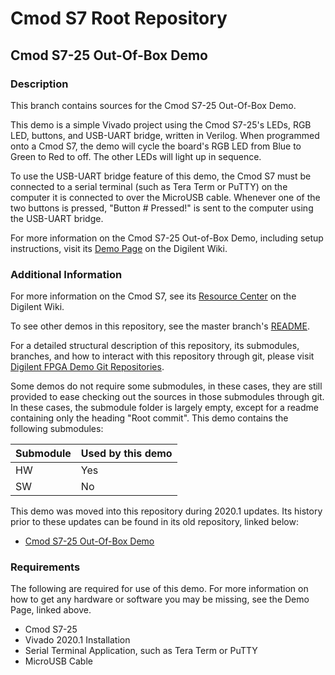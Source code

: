 # Cmod S7 Root Repository

## Cmod S7-25 Out-Of-Box Demo

### Description

This branch contains sources for the Cmod S7-25 Out-Of-Box Demo.

This demo is a simple Vivado project using the Cmod S7-25's LEDs, RGB LED, buttons, and USB-UART bridge, written in Verilog. When programmed onto a Cmod S7, the demo will cycle the board's RGB LED from Blue to Green to Red to off. The other LEDs will light up in sequence.

To use the USB-UART bridge feature of this demo, the Cmod S7 must be connected to a serial terminal (such as Tera Term or PuTTY) on the computer it is connected to over the MicroUSB cable. Whenever one of the two buttons is pressed, "Button # Pressed!" is sent to the computer using the USB-UART bridge.

For more information on the Cmod S7-25 Out-of-Box Demo, including setup instructions, visit its [Demo Page](https://reference.digilentinc.com/reference/programmable-logic/cmod-s7/oob-demo/staging) on the Digilent Wiki.

### Additional Information

For more information on the Cmod S7, see its [Resource Center](https://reference.digilentinc.com/reference/programmable-logic/cmod-s7/start) on the Digilent Wiki.

To see other demos in this repository, see the master branch's [README](https://github.com/ArtVVB/Cmod-S7).

For a detailed structural description of this repository, its submodules, branches, and how to interact with this repository through git, please visit [Digilent FPGA Demo Git Repositories](https://reference.digilentinc.com/reference/programmable-logic/documents/git).

Some demos do not require some submodules, in these cases, they are still provided to ease checking out the sources in those submodules through git. In these cases, the submodule folder is largely empty, except for a readme containing only the heading "Root commit". This demo contains the following submodules:

| Submodule | Used by this demo |
|-----------|-------------------|
| HW        | Yes               |
| SW        | No                |

This demo was moved into this repository during 2020.1 updates. Its history prior to these updates can be found in its old repository, linked below:
* [Cmod S7-25 Out-Of-Box Demo](https://github.com/Digilent/Cmod-S7-25-OOB)

### Requirements

The following are required for use of this demo. For more information on how to get any hardware or software you may be missing, see the Demo Page, linked above.

* Cmod S7-25
* Vivado 2020.1 Installation
* Serial Terminal Application, such as Tera Term or PuTTY
* MicroUSB Cable